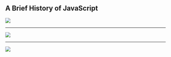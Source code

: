 
## A Brief History of JavaScript
![](https://i.ibb.co/2N2njb2/Screenshot-2024-06-03-181421.png)

---

![](https://i.ibb.co/mqWxZNj/Screenshot-2024-06-03-182057.png)

---
![](https://i.ibb.co/BySwjF0/Screenshot-2024-06-03-181742.png)
